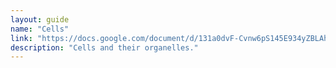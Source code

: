 ```yaml
---
layout: guide
name: "Cells"
link: "https://docs.google.com/document/d/131a0dvF-Cvnw6pS145E934yZBLAh4WAPMUY_UbHi8Lo/pub?embedded=true"
description: "Cells and their organelles."
---
```

